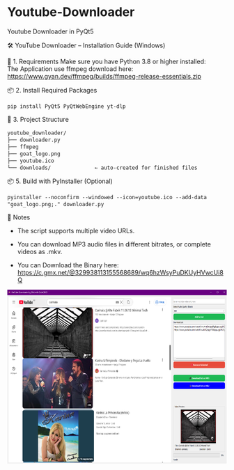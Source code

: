 # Youtube-Downloader
Youtube Downloader in PyQt5

🛠️ YouTube Downloader – Installation Guide (Windows)

📁 1. Requirements
    Make sure you have Python 3.8 or higher installed:  
    The Application use ffmpeg download here: https://www.gyan.dev/ffmpeg/builds/ffmpeg-release-essentials.zip


📦 2. Install Required Packages
    
    pip install PyQt5 PyQtWebEngine yt-dlp


📂 3. Project Structure

    youtube_downloader/
    ├── downloader.py           
    ├── ffmpeg                  
    ├── goat_logo.png           
    ├── youtube.ico             
    └── downloads/              ← auto-created for finished files



📦 5. Build with PyInstaller (Optional)
    
    pyinstaller --noconfirm --windowed --icon=youtube.ico --add-data "goat_logo.png;." downloader.py


📌 Notes
- The script supports multiple video URLs.
- You can download MP3 audio files in different bitrates, or complete videos as .mkv.

- You can Download the Binary here: https://c.gmx.net/@329938113155568689/wq6hzWsyPuDKUyHVwcUi8Q
  

<img src="https://github.com/GoatWithCode/Youtube-Downloader/blob/main/Screenshot%202025-05-19%20152554.png" alt="Youtube-downloader" width="800" height="400">
